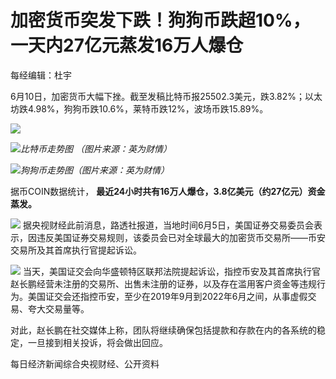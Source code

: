 

# 加密货币突发下跌！狗狗币跌超10%，一天内27亿元蒸发16万人爆仓

每经编辑：杜宇

6月10日，加密货币大幅下挫。截至发稿比特币报25502.3美元，跌3.82%；以太坊跌4.98%，狗狗币跌10.6%，莱特币跌12%，波场币跌15.89%。

![](https://inews.gtimg.com/om_bt/O3c4p411fmnMkfAafmqYC5F34URhqqeqPcZv8FwZKg9qEAA/1000)

![](https://inews.gtimg.com/om_bt/OgpMSDixgir5gWTJFSNZmi6w2ke8-TFkQU3b74iuxP2-oAA/1000)_比特币走势图
（图片来源：英为财情）_

![](https://inews.gtimg.com/om_bt/OcWJvCHXccte62ITJxRBv3QU1F4bucoaXBwlbH_R8Gvw4AA/1000)_狗狗币走势图（图片来源：英为财情）_

据币COIN数据统计， **最近24小时共有16万人爆仓，3.8亿美元（约27亿元）资金蒸发。**

![](https://inews.gtimg.com/om_bt/OINFZsUafGWQPwqeGT5smyKnXog7zD_4qal1gchwkCdfQAA/1000)
据央视财经此前消息，路透社报道，当地时间6月5日，美国证券交易委员会表示，因违反美国证券交易规则，该委员会已对全球最大的加密货币交易所——币安交易所及其首席执行官提起诉讼。

![](https://inews.gtimg.com/om_bt/OPHP-00B_cUmwuPv-3G1iLlStfVYI7RfRCEX1w6rBjI4gAA/1000)
当天，美国证交会向华盛顿特区联邦法院提起诉讼，指控币安及其首席执行官赵长鹏经营未注册的交易所、出售未注册的证券，以及存在滥用客户资金等违规行为。美国证交会还指控币安，至少在2019年9月到2022年6月之间，从事虚假交易、夸大交易量等。

对此，赵长鹏在社交媒体上称，团队将继续确保包括提款和存款在内的各系统的稳定，一旦接到相关投诉，将会做出回应。

每日经济新闻综合央视财经、公开资料

